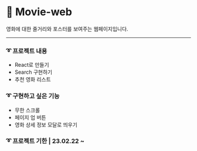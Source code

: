 # 🏁 Movie-web
영화에 대한 줄거리와 포스터를 보여주는 웹페이지입니다.

****

### ➰ 프로젝트 내용
- React로 만들기
- Search 구현하기
- 추천 영화 리스트

### ➰ 구현하고 싶은 기능
- 무한 스크롤
- 페이지 업 버튼
- 영화 상세 정보 모달로 띄우기

### ➰ 프로젝트 기한 | 23.02.22 ~
